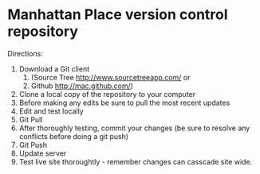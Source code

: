 Manhattan Place version control repository  
======
Directions:
1. Download a Git client 
	1. (Source Tree http://www.sourcetreeapp.com/ or 
	2. Github http://mac.github.com/)
2. Clone a local copy of the repository to your computer
3. Before making any edits be sure to pull the most recent updates
4. Edit and test locally
5. Git Pull
6. After thoroughly testing, commit your changes (be sure to resolve any conflicts before doing a git push)
7. Git Push
8. Update server
9. Test live site thoroughtly - remember changes can casscade site wide.